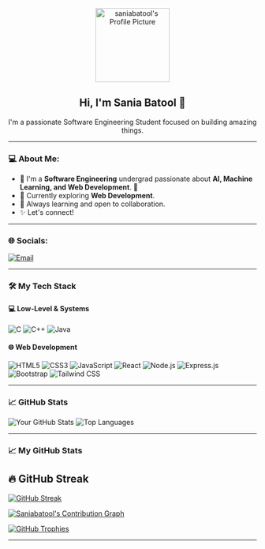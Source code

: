 <div align="center">
  <img src="https://avatars.githubusercontent.com/u/188590599?s=400&u=4768eaf9254ea49e4c0a70a2d3c20d9418fbbed9&v=4" alt="saniabatool's Profile Picture" width="150">
</div>

<div align="center">
  <h2>Hi, I'm Sania Batool 👋</h2>
</div>

<div align="center">
  <p>I'm a passionate Software Engineering Student focused on building amazing things.</p>
</div>

---

### 💻 About Me:

* 👋 I'm a **Software Engineering** undergrad passionate about **AI, Machine Learning, and Web Development**. 🚀
* 🔭 Currently exploring **Web Development**.
* 💬 Always learning and open to collaboration.
* ✨ Let's connect!

---

### 🌐 Socials:



[![Email](https://img.shields.io/badge/Email-red?style=for-the-badge&logo=gmail&logoColor=white)](mailto:**saniabatoolabro1@gmail.com**)


---

### 🛠️ My Tech Stack

#### 💻 Low-Level & Systems
<img src="https://img.shields.io/badge/C-%2300599C.svg?style=for-the-badge&logo=c&logoColor=white" alt="C">
<img src="https://img.shields.io/badge/C++-%2300599C.svg?style=for-the-badge&logo=c%2B%2B&logoColor=white" alt="C++">
<img src="https://img.shields.io/badge/Java-%23007396.svg?style=for-the-badge&logo=java&logoColor=white" alt="Java">

#### 🌐 Web Development
<img src="https://img.shields.io/badge/HTML5-%23E34F26.svg?style=for-the-badge&logo=html5&logoColor=white" alt="HTML5">
<img src="https://img.shields.io/badge/CSS3-%231572B6.svg?style=for-the-badge&logo=css3&logoColor=white" alt="CSS3">
<img src="https://img.shields.io/badge/JavaScript-%23F7DF1E.svg?style=for-the-badge&logo=javascript&logoColor=black" alt="JavaScript">
<img src="https://img.shields.io/badge/React-%2320232A.svg?style=for-the-badge&logo=react&logoColor=%2361DAFB" alt="React">
<img src="https://img.shields.io/badge/Node.js-43853D?style=for-the-badge&logo=node.js&logoColor=white" alt="Node.js">
<img src="https://img.shields.io/badge/Express.js-000000?style=for-the-badge&logo=express&logoColor=white" alt="Express.js">
<img src="https://img.shields.io/badge/Bootstrap-563D7C?style=for-the-badge&logo=bootstrap&logoColor=white" alt="Bootstrap">
<img src="https://img.shields.io/badge/Tailwind_CSS-38B2AC?style=for-the-badge&logo=tailwind-css&logoColor=white" alt="Tailwind CSS">

---


### 📈 GitHub Stats
![Your GitHub Stats](https://github-readme-stats.vercel.app/api?username=saniabatool&show_icons=true&theme=radical)
![Top Languages](https://github-readme-stats.vercel.app/api/top-langs/?username=saniabatool&layout=compact&theme=radical)

---


### 📈 My GitHub Stats

## 🔥 GitHub Streak

[![GitHub Streak](https://streak-stats.demolab.com?user=saniabatool&theme=dark)](https://git.io/streak-stats)


[![Saniabatool's Contribution Graph](https://github-readme-activity-graph.vercel.app/graph?username=saniabatool&theme=dark)](https://github.com/saniabatool)

[![GitHub Trophies](https://github-profile-trophy.vercel.app/?username=saniabatool&theme=radical)](https://github.com/ryo-ma/github-profile-trophy)

---
